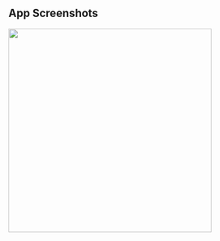 ## App Screenshots
<img src="https://github.com/user-attachments/assets/a0433056-14e9-4172-b1da-9810576e627b"  width="400"/>
 

